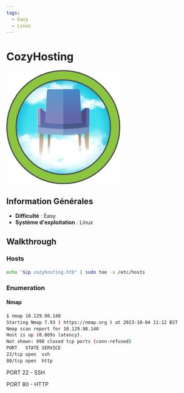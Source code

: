 ```yaml
---
tags:
  - Easy
  - Linux
---
```


# CozyHosting

![CozyHosting](img_CozyHosting/logo.png)

## Information Générales

- **Difficulté** : Easy
- **Système d'exploitation** : Linux


## Walkthrough

### Hosts

```bash
echo "$ip cozyhosting.htb" | sudo tee -a /etc/hosts
```

### Enumeration

#### Nmap

```bash
$ nmap 10.129.98.140
Starting Nmap 7.93 ( https://nmap.org ) at 2023-10-04 11:12 BST
Nmap scan report for 10.129.98.140
Host is up (0.069s latency).
Not shown: 998 closed tcp ports (conn-refused)
PORT   STATE SERVICE
22/tcp open  ssh
80/tcp open  http
```

PORT 22 - SSH

PORT 80 - HTTP

